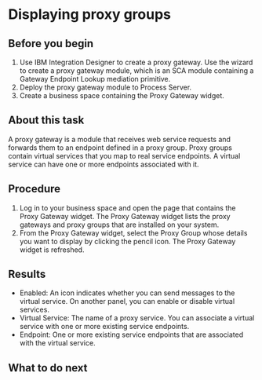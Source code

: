 <!-- image -->

# Displaying proxy groups

## Before you begin

1. Use IBM Integration Designer to create a proxy gateway. Use the wizard to create a proxy gateway
module, which is an SCA module containing a Gateway Endpoint Lookup mediation primitive.
2. Deploy the proxy gateway module to Process Server.
3. Create a business space containing the Proxy Gateway widget.

## About this task

A proxy gateway is a module that receives web service requests and forwards them to an endpoint
defined in a proxy group. Proxy groups contain virtual services that you map to real
service endpoints. A virtual service can have one or more endpoints associated with it.

## Procedure

1. Log in to your business space and open the page that contains the Proxy
Gateway widget. 
The Proxy Gateway widget lists the proxy gateways and proxy groups
that are installed on your system.
2. From the Proxy Gateway widget, select the Proxy
Group whose details you want to display by clicking the pencil icon. 
The Proxy Gateway widget is refreshed.

## Results

- Enabled: An icon indicates whether you can send messages to the virtual
service. On another panel, you can enable or disable virtual services.
- Virtual Service: The name of a proxy service. You can associate a virtual
service with one or more existing service endpoints.
- Endpoint: One or more existing service endpoints that are associated with
the virtual service.

## What to do next